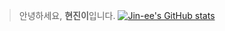 > 안녕하세요, **현진이**입니다.
[![Jin-ee's GitHub stats](https://github-readme-stats.vercel.app/api?username=jin-ee&show_icons=true&theme=merko)](https://github.com/jin-ee/github-readme-stats)